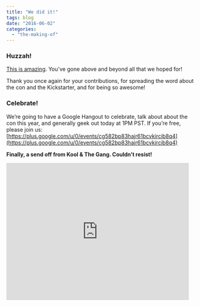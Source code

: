 ```yaml
---
title: "We did it!"
tags: blog
date: "2016-06-02"
categories: 
  - "the-making-of"
---
```


### Huzzah!

[This is amazing](https://www.kickstarter.com/projects/1157274964/big-bad-con-2016/). You've gone above and beyond all that we hoped for!

Thank you once again for your contributions, for spreading the word about the con and the Kickstarter, and for being so awesome!

### Celebrate!

We’re going to have a Google Hangout to celebrate, talk about about the con this year, and generally geek out today at 1PM PST. If you’re free, please join us: [https://plus.google.com/u/0/events/cg582bp83hajr61bcvkircib8q4](https://plus.google.com/u/0/events/cg582bp83hajr61bcvkircib8q4)

**Finally, a send off from Kool & The Gang. Couldn’t resist!**

<iframe src="https://www.youtube.com/embed/3GwjfUFyY6M" width="480" height="360" frameborder="0" allowfullscreen="allowfullscreen"></iframe>
